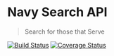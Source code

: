 Navy Search API
===============
> Search for those that Serve

[![Build Status](https://travis-ci.org/jhwohlgemuth/navy-search-api.svg?branch=master)](https://travis-ci.org/jhwohlgemuth/navy-search-api) [![Coverage Status](https://coveralls.io/repos/github/jhwohlgemuth/navy-search-api/badge.svg?branch=master)](https://coveralls.io/github/jhwohlgemuth/navy-search-api?branch=master)
